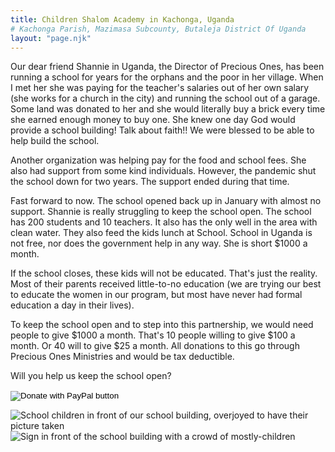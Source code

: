 ```yaml
---
title: Children Shalom Academy in Kachonga, Uganda
# Kachonga Parish, Mazimasa Subcounty, Butaleja District Of Uganda
layout: "page.njk"
---
```


<div class="container-popout-image bg-school-5"></div>

Our dear friend Shannie in Uganda, the Director of Precious Ones, has been running a school for years for the orphans and the poor in her village. When I met her she was paying for the teacher's salaries out of her own salary (she works for a church in the city) and running the school out of a garage. Some land was donated to her and she would literally buy a brick every time she earned enough money to buy one. She knew one day God would provide a school building! Talk about faith!! We were blessed to be able to help build the school.

Another organization was helping pay for the food and school fees. She also had support from some kind individuals. However, the pandemic shut the school down for two years. The support ended during that time.

Fast forward to now. The school opened back up in January with almost no support. Shannie is really struggling to keep the school open. The school has 200 students and 10 teachers. It also has the only well in the area with clean water. They also feed the kids lunch at School. School in Uganda is not free, nor does the government help in any way. She is short $1000 a month.

If the school closes, these kids will not be educated. That's just the reality. Most of their parents received little-to-no education (we are trying our best to educate the women in our program, but most have never had formal education a day in their lives).

To keep the school open and to step into this partnership, we would need people to give $1000 a month. That's 10 people willing to give $100 a month. Or 40 will to give $25 a month. All donations to this go through Precious Ones Ministries and would be tax deductible.

Will you help us keep the school open?

<form action="https://www.paypal.com/cgi-bin/webscr" method="post" target="_top" class="text-center">
    <input type="hidden" name="cmd" value="_s-xclick" />
    <input type="hidden" name="hosted_button_id" value="CHDH3PCYV4NV8" />
    <input
        type="image"
        src="https://www.paypalobjects.com/en_US/i/btn/btn_donateCC_LG.gif"
        border="0"
        name="submit"
        title="PayPal - The safer, easier way to pay online!"
        alt="Donate with PayPal button"
    />
    <img alt="" border="0" src="https://www.paypal.com/en_US/i/scr/pixel.gif" width="1" height="1" />
</form>

<div class="container py-4">
  <div class="row">
    <div class="col">
     <img src="/images/school-3.jpg" class="img-fluid rounded" alt="School children in front of our school building, overjoyed to have their picture taken">
    </div>
    <div class="col">
      <img src="/images/school-4.jpg" class="img-fluid rounded" alt="Sign in front of the school building with a crowd of mostly-children">
    </div>
  </div>
</div>

<style>
.bg-school-5 {
  background-image: url("/images/school-5.jpg");
}
</style>
